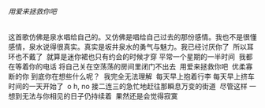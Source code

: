 ###### 用爱来拯救你吧

​		这首歌仿佛是泉水唱给自己的。又仿佛是唱给自己过去的那份感情。我也不是很懂感情，泉水说得很真实。真实是坂井泉水的勇气与魅力。
​		我已经讨厌你了
​		所以耳环也不戴了
​		就算是迷你裙也只有约会的时候才穿
​		平常一个星期的一半时间
​		我都在等着你的电话
​		将自己关在空荡荡的房间里闭门不出去
​		用爱来拯救你吧
​		优柔寡断的你
​		到底你在想些什么呢？
​		我完全无法理解
​		每天早上抱着行李
​		每天早上挤车时间的一天开始了
​		o h,  no
​		接二连三的急忙地赶往那瞬息万变的街道
​		尽管这样
​		一想到无法与你相见的日子仍持续着
​		果然还是会觉得寂寞		

​			
